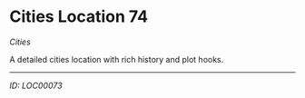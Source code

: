 # Cities Location 74

*Cities*

A detailed cities location with rich history and plot hooks.

---
*ID: LOC00073*